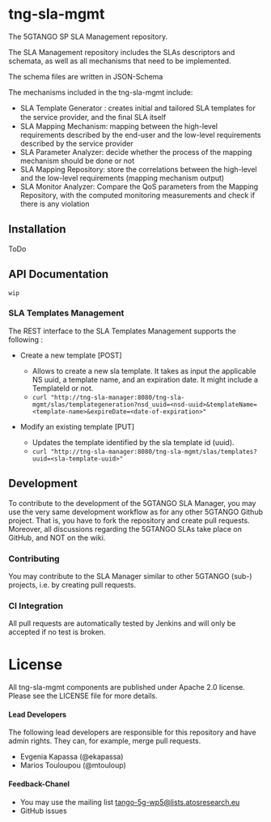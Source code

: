 # tng-sla-mgmt
The 5GTANGO SP SLA Management repository.  

The SLA Management repository includes the SLAs descriptors and schemata, as well as all mechanisms that need to be implemented. 
   
The schema files are written in JSON-Schema      
   
The mechanisms included in the tng-sla-mgmt include:
*  SLA Template Generator : creates initial and tailored SLA templates for the service provider, and the ﬁnal SLA itself
*  SLA Mapping Mechanism:  mapping between the high-level requirements described by the end-user and the low-level requirements described by the service provider
*  SLA Parameter Analyzer: decide whether the process of the mapping mechanism should be done or not
*  SLA Mapping Repository: store the correlations between the high-level and the low-level requirements (mapping mechanism output)
*  SLA Monitor Analyzer: Compare the QoS parameters from the Mapping Repository, with the computed monitoring measurements and check if there is any violation

## Installation
ToDo

## API Documentation
`wip`

### SLA Templates Management 
The REST interface to the SLA Templates Management supports the following :
* Create a new template [POST]  
	* Allows to create a new sla template. It takes as input the applicable NS uuid, a template name, and an expiration date. It might include a TemplateId or not.
    * `curl "http://tng-sla-manager:8080/tng-sla-mgmt/slas/templategeneration?nsd_uuid=<nsd-uuid>&templateName=<template-name>&expireDate=<date-of-expiration>"`
	
* Modify an existing template [PUT]
    * Updates the template identified by the sla template id (uuid).
	* `curl "http://tng-sla-manager:8080/tng-sla-mgmt/slas/templates?uuid=<sla-template-uuid>"`


## Development

To contribute to the development of the 5GTANGO SLA Manager, you may use the very same development workflow as for any other 5GTANGO Github project. That is, you have to fork the repository and create pull requests. Moreover, all discussions regarding the 5GTANGO SLAs take place on GitHub, and NOT on the wiki.

### Contributing

You may contribute to the SLA Manager similar to other 5GTANGO (sub-) projects, i.e. by creating pull requests.

### CI Integration

All pull requests are automatically tested by Jenkins and will only be accepted if no test is broken.

# License
All tng-sla-mgmt components are published under Apache 2.0 license. Please see the LICENSE file for more details.

#### Lead Developers

The following lead developers are responsible for this repository and have admin rights. They can, for example, merge pull requests.
*  Evgenia Kapassa (@ekapassa)
*  Marios Touloupou (@mtouloup)

####  Feedback-Chanel

* You may use the mailing list tango-5g-wp5@lists.atosresearch.eu   
* GitHub issues

